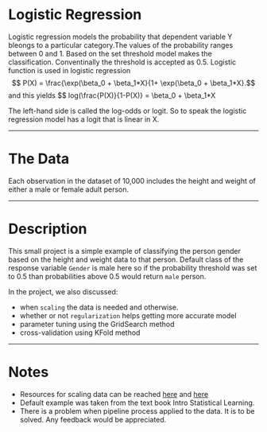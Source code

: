# Logistic Regression

Logistic regression models the probability that dependent variable Y bleongs to a particular category.The values of the probability ranges between 0 and 1. Based on the set threshold model makes the classification. Conventinally the threshold is accepted as 0.5. Logistic function is used in logistic regression $$ P(X) = \frac{\exp(\beta_0 + \beta_1*X}{1+ \exp(\beta_0 + \beta_1*X}.$$ and this yields $$ log(\frac{P(X)}{1-P(X)} = \beta_0 + \beta_1*X

The left-hand side is called the log-odds or logit. So to speak the logistic regression model has a logit that is linear in X.

---

# The Data

Each observation in the dataset of 10,000 includes the height and weight of either a male or female adult person.

---

# Description

This small project is a simple example of classifying the person gender based on the height and weight data to that person. Default class of the response variable `Gender` is male here so if the probability threshold was set to 0.5 than probabilities above 0.5 would return `male` person. 

In the project, we also discussed: 

- when `scaling` the data is needed and otherwise. 
- whether or not `regularization` helps getting more accurate model
- parameter tuning using the GridSearch method
- cross-validation using KFold method

---

# Notes
- Resources for scaling data can be reached [here](https://sebastianraschka.com/Articles/2014_about_feature_scaling.html) and [here](https://medium.com/greyatom/why-how-and-when-to-scale-your-features-4b30ab09db5e)
- Default example was taken from the text book Intro Statistical Learning.
- There is a problem when pipeline process applied to the data. It is to be solved. Any feedback would be appreciated. 
